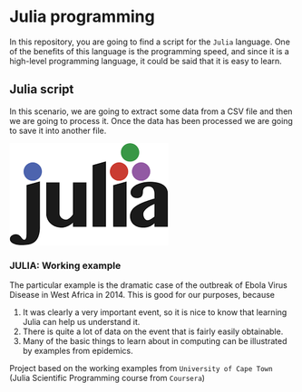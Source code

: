 # Julia programming

In this repository, you are going to find a script for the `Julia` language.
One of the benefits of this language is the programming speed, and since it is a high-level programming language, it could be said that it is easy to learn.

## Julia script

In this scenario, we are going to extract some data from a CSV file and then we are going to process it. Once the data has been processed we are going to save it into another file.

!["Image"](logo.png)

### JULIA: Working example
The particular example is the dramatic case of the outbreak of Ebola Virus Disease in West Africa in 2014. This is good for our purposes, because 
1. It was clearly a very important event, so it is nice to know that learning Julia can help us understand it.
2. There is quite a lot of data on the event that is fairly easily obtainable.
3. Many of the basic things to learn about in computing can be illustrated by examples from epidemics.

Project based on the working examples from `University of Cape Town` (Julia Scientific Programming course from `Coursera`)